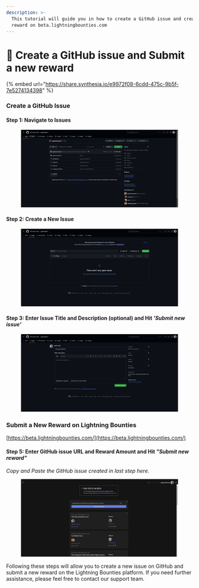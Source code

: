 ```yaml
---
description: >-
  This tutorial will guide you in how to create a GitHub issue and create a
  reward on beta.lightningbounties.com
---
```


# 💸 Create a GitHub issue and Submit a new reward



{% embed url="https://share.synthesia.io/e9972f08-6cdd-475c-9b5f-7e5274134398" %}

### Create a GitHub Issue

#### Step 1: Navigate to Issues

<figure><img src="../.gitbook/assets/image (5).png" alt=""><figcaption></figcaption></figure>

#### Step 2: Create a New Issue

<figure><img src="../.gitbook/assets/image (6).png" alt=""><figcaption></figcaption></figure>

#### Step 3: Enter Issue Title and Description (optional) and Hit _'Submit new issue'_

<figure><img src="../.gitbook/assets/image (7).png" alt=""><figcaption></figcaption></figure>

### Submit a New Reward on Lightning Bounties

[https://beta.lightningbounties.com/](https://beta.lightningbounties.com/)

#### Step 5: Enter GitHub issue URL and Reward Amount and Hit _"Submit new reward"_

_Copy and Paste the GitHub issue created in last step here._

<figure><img src="../.gitbook/assets/image (3).png" alt=""><figcaption></figcaption></figure>

Following these steps will allow you to create a new issue on GitHub and submit a new reward on the Lightning Bounties platform. If you need further assistance, please feel free to contact our support team.
